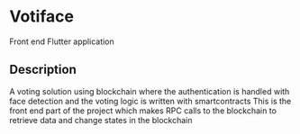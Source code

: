 # Votiface

Front end Flutter application 

## Description
A voting solution using blockchain where the authentication is handled with face detection and the voting logic is written with smartcontracts
This is the front end part of the project which makes RPC calls to the blockchain to retrieve data and change states in the blockchain


